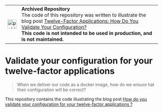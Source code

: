 <table>
        <tr>
            <td><img width="30" src="https://cdnjs.cloudflare.com/ajax/libs/octicons/8.5.0/svg/pencil.svg" alt="publication" /></td>
            <td><strong>Archived Repository</strong><br />
            The code of this repository was written to illustrate the blog post <a href="https://marmelab.com/blog/2018/12/05/twelve-factor-applications-how-do-you-validate-your-configuration.html">Twelve-Factor Applications: How Do You Validate Your Configuration?</a><br />
	    <strong>This code is not intended to be used in production, and is not maintained.</strong>
	    </td>
        </tr>
</table>

# Validate your configuration for your twelve-factor applications

> When we deliver our code as a docker image, how do we ensure hat their configuration will be correct?

This repository contains the code illustrating the blog post [How do you validate your configuration for your twelve-factor applications ?](https://www.marmelab.com/blog)
